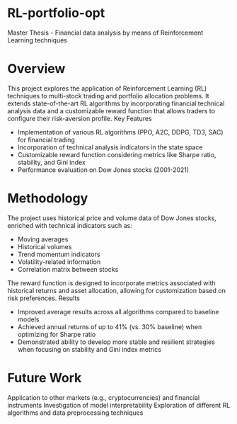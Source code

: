 # RL-portfolio-opt
Master Thesis - Financial data analysis by means of Reinforcement Learning techniques

# Overview
This project explores the application of Reinforcement Learning (RL) techniques to multi-stock trading and portfolio allocation problems. It extends state-of-the-art RL algorithms by incorporating financial technical analysis data and a customizable reward function that allows traders to configure their risk-aversion profile.
Key Features

- Implementation of various RL algorithms (PPO, A2C, DDPG, TD3, SAC) for financial trading
- Incorporation of technical analysis indicators in the state space
- Customizable reward function considering metrics like Sharpe ratio, stability, and Gini index
- Performance evaluation on Dow Jones stocks (2001-2021)

# Methodology
The project uses historical price and volume data of Dow Jones stocks, enriched with technical indicators such as:

- Moving averages
- Historical volumes
- Trend momentum indicators
- Volatility-related information
- Correlation matrix between stocks

The reward function is designed to incorporate metrics associated with historical returns and asset allocation, allowing for customization based on risk preferences.
Results

- Improved average results across all algorithms compared to baseline models
- Achieved annual returns of up to 41% (vs. 30% baseline) when optimizing for Sharpe ratio
- Demonstrated ability to develop more stable and resilient strategies when focusing on stability and Gini index metrics

# Future Work

Application to other markets (e.g., cryptocurrencies) and financial instruments
Investigation of model interpretability
Exploration of different RL algorithms and data preprocessing techniques

